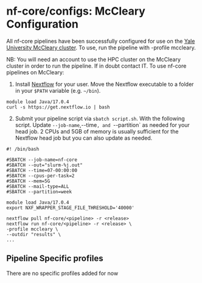 # nf-core/configs: McCleary Configuration

All nf-core pipelines have been successfully configured for use on the [Yale University McCleary cluster](https://docs.ycrc.yale.edu/clusters/mccleary/). To use, run the pipeline with -profile mccleary.

NB: You will need an account to use the HPC cluster on the McCleary cluster in order to run the pipeline. If in doubt contact IT. To use nf-core pipelines on McCleary:

1. Install [Nextflow](https://www.nextflow.io/docs/latest/install.html) for your user. Move the Nextflow executable to a folder in your `$PATH` variable (e.g. `~/bin`).

```
module load Java/17.0.4
curl -s https://get.nextflow.io | bash
```

2. Submit your pipeline script via `sbatch script.sh`. With the following script. Update `--job-name`,--time`, and `--partition` as needed for your head job. 2 CPUs and 5GB of memory is usually sufficient for the Nextflow head job but you can also update as needed.

```
#! /bin/bash

#SBATCH --job-name=nf-core
#SBATCH --out="slurm-%j.out"
#SBATCH --time=07-00:00:00
#SBATCH --cpus-per-task=2
#SBATCH --mem=5G
#SBATCH --mail-type=ALL
#SBATCH --partition=week

module load Java/17.0.4
export NXF_WRAPPER_STAGE_FILE_THRESHOLD='40000'

nextflow pull nf-core/<pipeline> -r <release>
nextflow run nf-core/<pipeline> -r <release> \
-profile mccleary \
--outdir "results" \
...
```


## Pipeline Specific profiles

There are no specific profiles added for now
